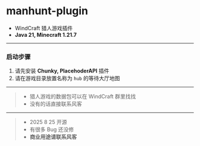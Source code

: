 # manhunt-plugin
- WindCraft 猎人游戏插件
- **Java 21, Minecraft 1.21.7**

---

### 启动步骤
1. 请先安装 **Chunky, PlacehoderAPI** 插件
2. 请在游戏目录放置名称为 ``hub`` 的等待大厅地图

---

> - 猎人游戏的数据包可以在 WindCraft 群里找找
> - 没有的话直接联系风客

---

> - 2025 8 25 开源
> - 有很多 Bug 还没修
> - **商业用途请联系风客**
